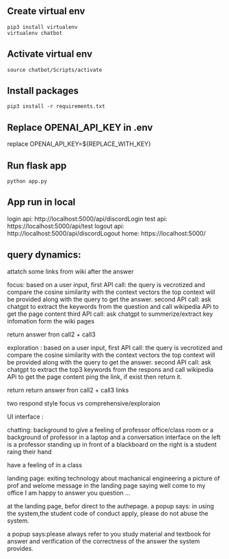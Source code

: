 ## Create virtual env
```
pip3 install virtualenv
virtualenv chatbot
```
## Activate virtual env
```
source chatbot/Scripts/activate
```

## Install packages
```
pip3 install -r requirements.txt
```
## Replace OPENAI_API_KEY in .env
replace OPENAI_API_KEY=${REPLACE_WITH_KEY}

## Run flask app
```
python app.py
```

## App run in local
login api: http://localhost:5000/api/discordLogin
test api: https://localhost:5000/api/test
logout api: http://localhost:5000/api/discordLogout
home: https://localhost:5000/


## query dynamics:


attatch some links from wiki after the answer

focus:
based on a user input, 
first API call: the query is vecrotized and compare the cosine similarity with the context vectors
the top context will be provided along with the query to get the answer.
second API call: ask chatgpt to extract the keywords from the question and call wikipedia APi to get the page content
third API call: ask chatgpt to summerize/extract key infomation form the wiki pages

return answer fron call2 + call3


exploration :
based on a user input, 
first API call: the query is vecrotized and compare the cosine similarity with the context vectors
the top context will be provided along with the query to get the answer.
second API call: ask chatgpt to extract the top3 keywords from the respons and call wikipedia APi to get the page content
ping the link, if exist then return it.

return return answer fron call2 + call3 links




two respond style
focus vs comprehensive/exploraion 


UI interface :

chatting:
background to give a feeling of professor office/class room
or a background of professor in a laptop and a conversation interface
on the left is a professor standing up in front of a blackboard
on the right is a student raing their hand

have a feeling of in a class



landing page:
exiting technology about machanical engineering 
a picture of prof and welome message in the landing page saying well come to my office I am happy to answer you question ...

at the landing page, befor direct to the authepage. 
a popup says: in using the system,the student code of conduct apply, please do not abuse the system.

a popup says:please always refer to you study material and textbook for answer and verification of the correctness of the answer the system provides. 



